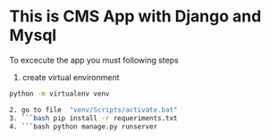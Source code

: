 # This is CMS App with Django and Mysql
To excecute the app you must following steps

1. create virtual environment

```bash
python -m virtualenv venv

2. go to file  "venv/Scripts/activate.bat"
3. ```bash pip install -r requeriments.txt
4. ```bash python manage.py runserver
